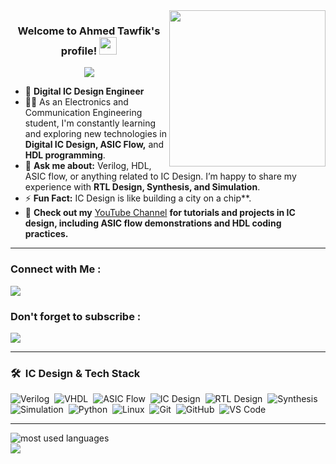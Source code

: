 <img width="250" align="right" src="https://c.tenor.com/_DOBjnGspYAAAAAM/code-coding.gif">

<h3 align="center">
  Welcome to Ahmed Tawfik's profile!
  <img src="https://media.giphy.com/media/hvRJCLFzcasrR4ia7z/giphy.gif" width="28">
</h3>

<!-- Typing SVG by DenverCoder1 - https://github.com/DenverCoder1/readme-typing-svg -->
<p align="center">
  <a href="https://github.com/DenverCoder1/readme-typing-svg"><img src="https://readme-typing-svg.herokuapp.com/?lines=IC%20Design%20Engineer;Verilog%20&%20HDL%20Specialist;Passionate%20about%20ASIC%20and%20Digital%20Design&font=Fira%20Code&center=true&width=440&height=45&color=f75c7e&vCenter=true&size=22"></a>
</p> 

- 🏢 **Digital IC Design Engineer**
- 👨‍💻 As an Electronics and Communication Engineering student, I'm constantly learning and exploring new technologies in **Digital IC Design, ASIC Flow,** and **HDL programming**.
- 💬 **Ask me about:** Verilog, HDL, ASIC flow, or anything related to IC Design. I’m happy to share my experience with **RTL Design, Synthesis, and Simulation**.
- ⚡ **Fun Fact:** IC Design is like building a city on a chip**.
- 🎥 **Check out my** [YouTube Channel](https://www.youtube.com/@ahmed.tawfik22) **for tutorials and projects in IC design, including ASIC flow demonstrations and HDL coding practices.**

---

### Connect with Me :

<a href="https://www.linkedin.com/in/ahmed-tawfik-539945228/" target="_blank"><img src="https://img.shields.io/badge/-Ahmed%20Tawfik-0077B5?style=for-the-badge&logo=Linkedin&logoColor=white"/></a>

### Don't forget to subscribe :
<a href="https://www.youtube.com/@ahmed.tawfik22" target="_blank"><img src="https://img.shields.io/badge/-Ahmed%20Tawfik-FF0000?style=for-the-badge&logo=YouTube&logoColor=white"/></a>

---

### 🛠 &nbsp;IC Design & Tech Stack

![Verilog](https://img.shields.io/badge/-Verilog-05122A?style=flat&logo=verilog&logoColor=green)&nbsp;
![VHDL](https://img.shields.io/badge/-VHDL-05122A?style=flat&logo=vhdl&logoColor=blue)&nbsp;
![ASIC Flow](https://img.shields.io/badge/-ASIC%20Flow-05122A?style=flat)&nbsp;
![IC Design](https://img.shields.io/badge/-IC%20Design-05122A?style=flat&logo=computer-chip)&nbsp;
![RTL Design](https://img.shields.io/badge/-RTL%20Design-05122A?style=flat&logo=logic)&nbsp;
![Synthesis](https://img.shields.io/badge/-Synthesis-05122A?style=flat&logo=design)&nbsp;
![Simulation](https://img.shields.io/badge/-Simulation-05122A?style=flat&logo=simulation)&nbsp;
![Python](https://img.shields.io/badge/-Python-05122A?style=flat&logo=python&logoColor=yellow)&nbsp;
![Linux](https://img.shields.io/badge/-Linux-05122A?style=flat&logo=linux&logoColor=orange)&nbsp;
![Git](https://img.shields.io/badge/-Git-05122A?style=flat&logo=git)&nbsp;
![GitHub](https://img.shields.io/badge/-GitHub-05122A?style=flat&logo=github)&nbsp;
![VS Code](https://img.shields.io/badge/-Visual%20Studio%20Code-05122A?style=flat&logo=visual-studio-code&logoColor=007ACC)&nbsp;

---

<img align="left" src="https://github-readme-stats.vercel.app/api/top-langs?username=ahmed-tawfik&show_icons=true&locale=en&layout=compact&theme=radical" alt="most used languages" />
<br>
<a href="https://komarev.com/ghpvc/?username=ahmed-tawfik&style=for-the-badge">
    <img src="https://komarev.com/ghpvc/?username=ahmed-tawfik&style=for-the-badge">
</a> 
